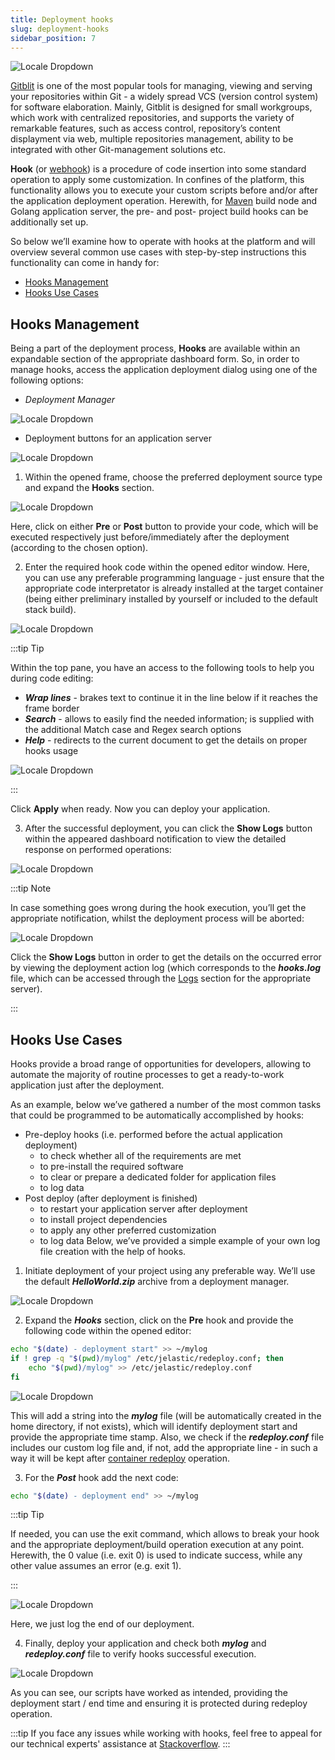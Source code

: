 ```yaml
---
title: Deployment hooks
slug: deployment-hooks
sidebar_position: 7
---
```


<div style={{
    display: 'grid',
    gridTemplateColumns: '0.15fr 1fr',
    gap: '10px'
}}>
<div>

![Locale Dropdown](./img/DeploymentHooks/01-deployment-hooks-logo.png)

</div>

<div>

[Gitblit](https://en.wikipedia.org/wiki/Webhook) is one of the most popular tools for managing, viewing and serving your repositories within Git - a widely spread VCS (version control system) for software elaboration. Mainly, Gitblit is designed for small workgroups, which work with centralized repositories, and supports the variety of remarkable features, such as access control, repository’s content displayment via web, multiple repositories management, ability to be integrated with other Git-management solutions etc.

</div>

</div>

**Hook** (or [webhook](https://cloudmydc.com/)) is a procedure of code insertion into some standard operation to apply some customization. In confines of the platform, this functionality allows you to execute your custom scripts before and/or after the application deployment operation. Herewith, for [Maven](/docs/java/build-node/java-vcs-deployment-with-maven) build node and Golang application server, the pre- and post- project build hooks can be additionally set up.

So below we’ll examine how to operate with hooks at the platform and will overview several common use cases with step-by-step instructions this functionality can come in handy for:

- [Hooks Management](http://localhost:3000/docs/deployment/deployment-hooks#hooks-management)
- [Hooks Use Cases](http://localhost:3000/docs/deployment/deployment-hooks#hooks-use-cases)

## Hooks Management

Being a part of the deployment process, **Hooks** are available within an expandable section of the appropriate dashboard form. So, in order to manage hooks, access the application deployment dialog using one of the following options:

- _Deployment Manager_

<div style={{
    display:'flex',
    justifyContent: 'center',
    margin: '0 0 1rem 0'
}}>

![Locale Dropdown](./img/DeploymentHooks/02-deployment-manager.png)

</div>

- Deployment buttons for an application server

<div style={{
    display:'flex',
    justifyContent: 'center',
    margin: '0 0 1rem 0'
}}>

![Locale Dropdown](./img/DeploymentHooks/03-deployment-buttons.png)

</div>

1. Within the opened frame, choose the preferred deployment source type and expand the **Hooks** section.

<div style={{
    display:'flex',
    justifyContent: 'center',
    margin: '0 0 1rem 0'
}}>

![Locale Dropdown](./img/DeploymentHooks/04-deployment-hooks.png)

</div>

Here, click on either **Pre** or **Post** button to provide your code, which will be executed respectively just before/immediately after the deployment (according to the chosen option).

2. Enter the required hook code within the opened editor window. Here, you can use any preferable programming language - just ensure that the appropriate code interpretator is already installed at the target container (being either preliminary installed by yourself or included to the default stack build).

<div style={{
    display:'flex',
    justifyContent: 'center',
    margin: '0 0 1rem 0'
}}>

![Locale Dropdown](./img/DeploymentHooks/05-hook-example.png)

</div>

:::tip Tip

Within the top pane, you have an access to the following tools to help you during code editing:

- **_Wrap lines_** - brakes text to continue it in the line below if it reaches the frame border
- **_Search_** - allows to easily find the needed information; is supplied with the additional Match case and Regex search options
- **_Help_** - redirects to the current document to get the details on proper hooks usage

<div style={{
    display:'flex',
    justifyContent: 'center',
    margin: '0 0 1rem 0'
}}>

![Locale Dropdown](./img/DeploymentHooks/06-hooks-editor.png)

</div>

:::

Click **Apply** when ready. Now you can deploy your application.

3. After the successful deployment, you can click the **Show Logs** button within the appeared dashboard notification to view the detailed response on performed operations:

<div style={{
    display:'flex',
    justifyContent: 'center',
    margin: '0 0 1rem 0'
}}>

![Locale Dropdown](./img/DeploymentHooks/07-deploy-success.png)

</div>

:::tip Note

In case something goes wrong during the hook execution, you’ll get the appropriate notification, whilst the deployment process will be aborted:

<div style={{
    display:'flex',
    justifyContent: 'center',
    margin: '0 0 1rem 0'
}}>

![Locale Dropdown](./img/DeploymentHooks/08-deployment-failure.png)

</div>

Click the **Show Logs** button in order to get the details on the occurred error by viewing the deployment action log (which corresponds to the **_hooks.log_** file, which can be accessed through the [Logs](https://cloudmydc.com/) section for the appropriate server).

:::

## Hooks Use Cases

Hooks provide a broad range of opportunities for developers, allowing to automate the majority of routine processes to get a ready-to-work application just after the deployment.

As an example, below we’ve gathered a number of the most common tasks that could be programmed to be automatically accomplished by hooks:

- Pre-deploy hooks (i.e. performed before the actual application deployment)
  - to check whether all of the requirements are met
  - to pre-install the required software
  - to clear or prepare a dedicated folder for application files
  - to log data
- Post deploy (after deployment is finished)
  - to restart your application server after deployment
  - to install project dependencies
  - to apply any other preferred customization
  - to log data
    Below, we’ve provided a simple example of your own log file creation with the help of hooks.

1. Initiate deployment of your project using any preferable way. We’ll use the default **_HelloWorld.zip_** archive from a deployment manager.

<div style={{
    display:'flex',
    justifyContent: 'center',
    margin: '0 0 1rem 0'
}}>

![Locale Dropdown](./img/DeploymentHooks/09-deploy-helloworld.png)

</div>

2. Expand the **_Hooks_** section, click on the **Pre** hook and provide the following code within the opened editor:

```bash
echo "$(date) - deployment start" >> ~/mylog
if ! grep -q "$(pwd)/mylog" /etc/jelastic/redeploy.conf; then
    echo "$(pwd)/mylog" >> /etc/jelastic/redeploy.conf
fi
```

<div style={{
    display:'flex',
    justifyContent: 'center',
    margin: '0 0 1rem 0'
}}>

![Locale Dropdown](./img/DeploymentHooks/10-pre-deploy-hook.png)

</div>

This will add a string into the **_mylog_** file (will be automatically created in the home directory, if not exists), which will identify deployment start and provide the appropriate time stamp. Also, we check if the **_redeploy.conf_** file includes our custom log file and, if not, add the appropriate line - in such a way it will be kept after [container redeploy](/docs/category/container-deployment) operation.

3. For the **_Post_** hook add the next code:

```bash
echo "$(date) - deployment end" >> ~/mylog
```

:::tip Tip

If needed, you can use the exit command, which allows to break your hook and the appropriate deployment/build operation execution at any point. Herewith, the 0 value (i.e. exit 0) is used to indicate success, while any other value assumes an error (e.g. exit 1).

:::

<div style={{
    display:'flex',
    justifyContent: 'center',
    margin: '0 0 1rem 0'
}}>

![Locale Dropdown](./img/DeploymentHooks/11-post-deploy-hook.png)

</div>

Here, we just log the end of our deployment.

4. Finally, deploy your application and check both **_mylog_** and **_redeploy.conf_** file to verify hooks successful execution.

<div style={{
    display:'flex',
    justifyContent: 'center',
    margin: '0 0 1rem 0'
}}>

![Locale Dropdown](./img/DeploymentHooks/12-check-hooks-execution.png)

</div>

As you can see, our scripts have worked as intended, providing the deployment start / end time and ensuring it is protected during redeploy operation.

:::tip
If you face any issues while working with hooks, feel free to appeal for our technical experts' assistance at [Stackoverflow](https://stackoverflow.com/questions/tagged/jelastic).
:::

